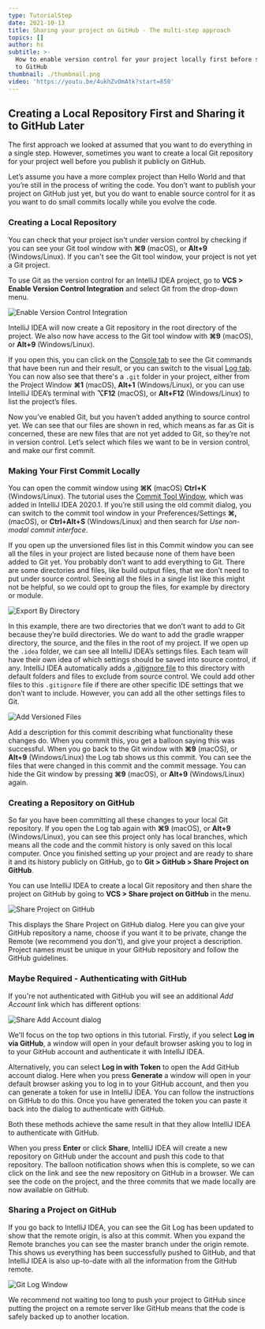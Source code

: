 ```yaml
---
type: TutorialStep
date: 2021-10-13
title: Sharing your project on GitHub - The multi-step approach
topics: []
author: hs
subtitle: >-
  How to enable version control for your project locally first before sharing it
  to GitHub
thumbnail: ./thumbnail.png
video: 'https://youtu.be/4ukhZvOmAtk?start=850'
---
```


## Creating a Local Repository First and Sharing it to GitHub Later

The first approach we looked at assumed that you want to do everything in a single step. However, sometimes you want to create a local Git repository for your project well before you publish it publicly on GitHub.

Let’s assume you have a more complex project than Hello World and that you’re still in the process of writing the code. You don’t want to publish your project on GitHub just yet, but you do want to enable source control for it as you want to do small commits locally while you evolve the code.

### Creating a Local Repository

You can check that your project isn't under version control by checking if you can see your Git tool window with **⌘9** (macOS), or **Alt+9** (Windows/Linux). If you can't see the Git tool window, your project is not yet a Git project.

To use Git as the version control for an IntelliJ IDEA project, go to **VCS > Enable Version Control Integration** and select Git from the drop-down menu.

![Enable Version Control Integration](enable-version-control-integration.png)

IntelliJ IDEA will now create a Git repository in the root directory of the project. We also now have access to the Git tool window with **⌘9** (macOS), or **Alt+9** (Windows/Linux).

If you open this, you can click on the [Console tab](https://www.jetbrains.com/help/idea/version-control-tool-window-console-tab.html) to see the Git commands that have been run and their result, or you can switch to the visual [Log tab](https://www.jetbrains.com/help/idea/log-tab.html). You can now also see that there's a `.git` folder in your project, either from the Project Window **⌘1** (macOS), **Alt+1** (Windows/Linux), or you can use IntelliJ IDEA’s terminal with **⌥F12** (macOS), or **Alt+F12** (Windows/Linux) to list the project’s files.

Now you’ve enabled Git, but you haven’t added anything to source control yet. We can see that our files are shown in red, which means as far as Git is concerned, these are new files that are not yet added to Git, so they’re not in version control. Let’s select which files we want to be in version control, and make our first commit.

### Making Your First Commit Locally

You can open the commit window using **⌘K** (macOS) **Ctrl+K** (Windows/Linux). The tutorial uses the [Commit Tool Window](https://www.jetbrains.com/help/idea/commit-and-push-changes.html#commit-tool-window), which was added in IntelliJ IDEA 2020.1. If you’re still using the old commit dialog, you can switch to the commit tool window in your Preferences/Settings  **⌘,** (macOS), or **Ctrl+Alt+S** (Windows/Linux) and then search for _Use non-modal commit interface_.

If you open up the unversioned files list in this Commit window you can see all the files in your project are listed because none of them have been added to Git yet. You probably don’t want to add everything to Git. There are some directories and files, like build output files, that we don’t need to put under source control. Seeing all the files in a single list like this might not be helpful, so we could opt to group the files, for example by directory or module.

![Export By Directory](export-by-directory.png)

In this example, there are two directories that we don’t want to add to Git because they’re build directories. We do want to add the gradle wrapper directory, the source, and the files in the root of my project. If we open up the `.idea` folder, we can see all IntelliJ IDEA’s settings files. Each team will have their own idea of which settings should be saved into source control, if any. IntelliJ IDEA automatically adds a [.gitignore file](https://git-scm.com/docs/gitignore) to this directory with default folders and files to exclude from source control. We could add other files to this `.gitignore` file if there are other specific IDE settings that we don’t want to include. However, you can add all the other settings files to Git.

![Add Versioned Files](add-versioned-files.png)

Add a description for this commit describing what functionality these changes do. When you commit this, you get a balloon saying this was successful. When you go back to the Git window with **⌘9** (macOS), or **Alt+9** (Windows/Linux) the Log tab shows us this commit. You can see the files that were changed in this commit and the commit message. You can hide the Git window by pressing **⌘9** (macOS), or **Alt+9** (Windows/Linux) again.

### Creating a Repository on GitHub

So far you have been committing all these changes to your local Git repository. If you open the Log tab again with **⌘9** (macOS), or **Alt+9** (Windows/Linux), you can see this project only has local branches, which means all the code and the commit history is only saved on this local computer. Once you finished setting up your project and are ready to share it and its history publicly on GitHub, go to **Git > GitHub > Share Project on GitHub**.

You can use IntelliJ IDEA to create a local Git repository and then share the project on GitHub by going to **VCS >  Share project on GitHub** in the menu.

![Share Project on GitHub](share-project-on-github-alternative.png)

This displays the Share Project on GitHub dialog. Here you can give your GitHub repository a name, choose if you want it to be private, change the Remote (we recommend you don't), and give your project a description. Project names must be unique in your GitHub repository and follow the GitHub guidelines.

### Maybe Required - Authenticating with GitHub

If you're not authenticated with GitHub you will see an additional _Add Account_ link which has different options:

![Share Add Account dialog](share-add-account.png)

We'll focus on the top two options in this tutorial. Firstly, if you select **Log in via GitHub**, a window will open in your default browser asking you to log in to your GitHub account and authenticate it with IntelliJ IDEA.

Alternatively, you can select **Log in with Token** to open the Add GitHub account dialog. Here when you press **Generate** a window will open in your default browser asking you to log in to your GitHub account, and then you can generate a token for use in IntelliJ IDEA. You can follow the instructions on GitHub to do this. Once you have generated the token you can paste it back into the dialog to authenticate with GitHub.

Both these methods achieve the same result in that they allow IntelliJ IDEA to authenticate with GitHub.

When you press **Enter** or click **Share**, IntelliJ IDEA will create a new repository on GitHub under the account and push this code to that repository. The balloon notification shows when this is complete, so we can click on the link and see the new repository on GitHub in a browser. We can see the code on the project, and the three commits that we made locally are now available on GitHub.

### Sharing a Project on GitHub

If you go back to IntelliJ IDEA, you can see the Git Log has been updated to show that the remote origin, is also at this commit. When you expand the Remote branches you can see the master branch under the origin remote. This shows us everything has been successfully pushed to GitHub, and that IntelliJ IDEA is also up-to-date with all the information from the GitHub remote.

![Git Log Window](git-log-window.png)

We recommend not waiting too long to push your project to GitHub since putting the project on a remote server like GitHub means that the code is safely backed up to another location.

